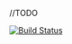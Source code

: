 //TODO

[![Build Status](https://travis-ci.org/Atem18/kmdotnet.svg?branch=master)](https://travis-ci.org/Atem18/kmdotnet)
